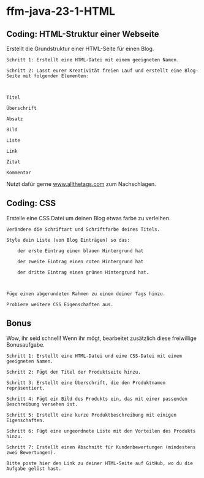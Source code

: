 # ffm-java-23-1-HTML

## Coding: HTML-Struktur einer Webseite

Erstellt die Grundstruktur einer HTML-Seite für einen Blog.


    Schritt 1: Erstellt eine HTML-Datei mit einem geeigneten Namen.

    Schritt 2: Lasst eurer Kreativität freien Lauf und erstellt eine Blog-Seite mit folgenden Elementen:



    Titel

    Überschrift

    Absatz

    Bild

    Liste

    Link

    Zitat

    Kommentar


Nutzt dafür gerne www.allthetags.com zum Nachschlagen.

## Coding: CSS

Erstelle eine CSS Datei um deinen Blog etwas farbe zu verleihen.


    Verändere die Schriftart und Schriftfarbe deines Titels.

    Style dein Liste (von Blog Einträgen) so das:

        der erste Eintrag einen blauen Hintergrund hat

        der zweite Eintrag einen roten Hintergrund hat

        der dritte Eintrag einen grünen Hintergrund hat.



    Füge einen abgerundeten Rahmen zu einem deiner Tags hinzu.

    Probiere weitere CSS Eigenschaften aus.



## Bonus

Wow, ihr seid schnell! Wenn ihr mögt, bearbeitet zusätzlich diese freiwillige Bonusaufgabe.


    Schritt 1: Erstellt eine HTML-Datei und eine CSS-Datei mit einem geeigneten Namen.

    Schritt 2: Fügt den Titel der Produktseite hinzu.

    Schritt 3: Erstellt eine Überschrift, die den Produktnamen repräsentiert.

    Schritt 4: Fügt ein Bild des Produkts ein, das mit einer passenden Beschreibung versehen ist.

    Schritt 5: Erstellt eine kurze Produktbeschreibung mit einigen Eigenschaften.

    Schritt 6: Fügt eine ungeordnete Liste mit den Vorteilen des Produkts hinzu.

    Schritt 7: Erstellt einen Abschnitt für Kundenbewertungen (mindestens zwei Bewertungen).

    Bitte poste hier den Link zu deiner HTML-Seite auf GitHub, wo du die Aufgabe gelöst hast.


